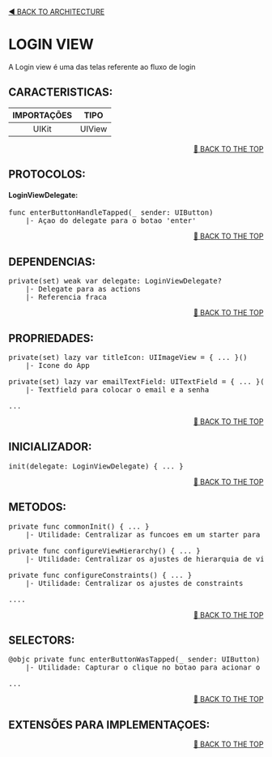 <a name="#top"><a/>
<p align="left"><a href="https://github.com/PaoloProdossimoLopes/repository-template/blob/main/DOCUMENTATION/ARCHITECTURE/ARCHITECTURE.md">◀️ BACK TO ARCHITECTURE</a></p>
  
  

# LOGIN VIEW
A Login view é uma das telas referente ao fluxo de login
  
  
  
## CARACTERISTICAS:
| IMPORTAÇÕES |  TIPO  |
| :---------: | :----: |
|    UIKit    | UIView |
  
<p align="right"><a href="#top">🔼 BACK TO THE TOP</a></p>

<!--
| Left-Aligned  | Center Aligned  | Right Aligned |
| :------------ |:---------------:| -----:|
| col 3 is      | some wordy text | $1600 |
| col 2 is      | centered        |   $12 |
| zebra stripes | are neat        |    $1 |
-->  
 
  
## PROTOCOLOS:
#### LoginViewDelegate:
<pre>
func enterButtonHandleTapped(_ sender: UIButton)
    |- Açao do delegate para o botao 'enter'
</pre>
<p align="right"><a href="#top">🔼 BACK TO THE TOP</a></p>
  
  
  
## DEPENDENCIAS:
<pre>
private(set) weak var delegate: LoginViewDelegate?
    |- Delegate para as actions
    |- Referencia fraca
</pre>
<p align="right"><a href="#top">🔼 BACK TO THE TOP</a></p>
  
  
  
## PROPRIEDADES:
<pre>
private(set) lazy var titleIcon: UIImageView = { ... }()
    |- Icone do App
    
private(set) lazy var emailTextField: UITextField = { ... }()
    |- Textfield para colocar o email e a senha
    
...
</pre>
<p align="right"><a href="#top">🔼 BACK TO THE TOP</a></p>
  
  
  
## INICIALIZADOR:
<pre>
init(delegate: LoginViewDelegate) { ... }
</pre>
<p align="right"><a href="#top">🔼 BACK TO THE TOP</a></p>
  
  
  
## METODOS:
<pre>
private func commonInit() { ... }
    |- Utilidade: Centralizar as funcoes em um starter para ser chamado no init
    
private func configureViewHierarchy() { ... }
    |- Utilidade: Centralizar os ajustes de hierarquia de view
    
private func configureConstraints() { ... }
    |- Utilidade: Centralizar os ajustes de constraints
    
....
</pre>
<p align="right"><a href="#top">🔼 BACK TO THE TOP</a></p>
  
  
  
## SELECTORS:
  
<pre>
@objc private func enterButtonWasTapped(_ sender: UIButton) { ... }
    |- Utilidade: Capturar o clique no botao para acionar o delegate
    
...
</pre>
<p align="right"><a href="#top">🔼 BACK TO THE TOP</a></p>
  

  
## EXTENSÕES PARA IMPLEMENTAÇOES:
<p align="right"><a href="#top">🔼 BACK TO THE TOP</a></p>
